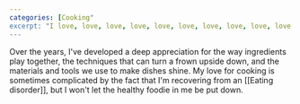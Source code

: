 ```yaml
---
categories: [Cooking"
excerpt: "I love, love, love, love, love, love, love, love, love, love to cook."
---
```

Over the years, I've developed a deep appreciation for the way ingredients play together, the techniques that can turn a frown upside down, and the materials and tools we use to make dishes shine. My love for cooking is sometimes complicated by the fact that I'm recovering from an [[Eating disorder]], but I won't let the healthy foodie in me be put down.